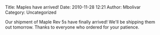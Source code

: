Title: Maples have arrived!
Date: 2010-11-28 12:21
Author: Mbolivar
Category: Uncategorized

Our shipment of Maple Rev 5s have finally arrived! We'll be shipping
them out tomorrow. Thanks to everyone who ordered for your patience.

